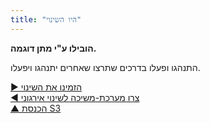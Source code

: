 ```yaml
---
title: "היו השינוי"
---
```



**הובילו ע"י מתן דוגמה.**

התנהגו ופעלו בדרכים שתרצו שאחרים יתנהגו ויפעלו.

[&#9654; הזמינו את השינוי](invite-change.html)<br/>[&#9664; צרו מערכת-משיכה לשינוי אירגוני](create-a-pull-system-for-organizational-change.html)<br/>[&#9650; הכנסת S3](bringing-in-s3.html)

